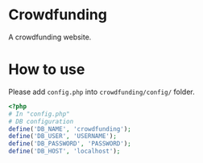 # Crowdfunding
A crowdfunding website.

# How to use
Please add `config.php` into `crowdfunding/config/` folder.

```php
<?php
# In "config.php"
# DB configuration
define('DB_NAME', 'crowdfunding');
define('DB_USER', 'USERNAME');
define('DB_PASSWORD', 'PASSWORD');
define('DB_HOST', 'localhost');
```
